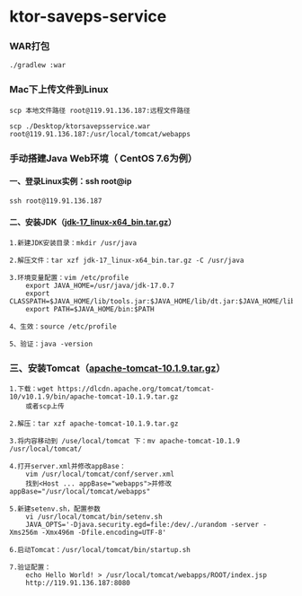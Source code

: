 # ktor-saveps-service

### WAR打包
    ./gradlew :war

### Mac下上传文件到Linux
    scp 本地文件路径 root@119.91.136.187:远程文件路径

    scp ./Desktop/ktorsavepsservice.war root@119.91.136.187:/usr/local/tomcat/webapps

### 手动搭建Java Web环境（ CentOS 7.6为例）
#### 一、登录Linux实例：ssh root@ip
    ssh root@119.91.136.187
#### 二、安装JDK（[jdk-17_linux-x64_bin.tar.gz](software%2Fjdk-17_linux-x64_bin.tar.gz)）
    1.新建JDK安装目录：mkdir /usr/java

    2.解压文件：tar xzf jdk-17_linux-x64_bin.tar.gz -C /usr/java

    3.环境变量配置：vim /etc/profile
        export JAVA_HOME=/usr/java/jdk-17.0.7
        export CLASSPATH=$JAVA_HOME/lib/tools.jar:$JAVA_HOME/lib/dt.jar:$JAVA_HOME/lib
        export PATH=$JAVA_HOME/bin:$PATH
    
    4、生效：source /etc/profile

    5、验证：java -version

### 三、安装Tomcat（[apache-tomcat-10.1.9.tar.gz](software%2Fapache-tomcat-10.1.9.tar.gz)）
    
    1.下载：wget https://dlcdn.apache.org/tomcat/tomcat-10/v10.1.9/bin/apache-tomcat-10.1.9.tar.gz
        或者scp上传

    2.解压：tar xzf apache-tomcat-10.1.9.tar.gz

    3.将内容移动到 /use/local/tomcat 下：mv apache-tomcat-10.1.9 /usr/local/tomcat/

    4.打开server.xml并修改appBase：
        vim /usr/local/tomcat/conf/server.xml
        找到<Host ... appBase="webapps">并修改 appBase="/usr/local/tomcat/webapps"

    5.新建setenv.sh，配置参数
        vi /usr/local/tomcat/bin/setenv.sh
        JAVA_OPTS='-Djava.security.egd=file:/dev/./urandom -server -Xms256m -Xmx496m -Dfile.encoding=UTF-8' 

    6.启动Tomcat：/usr/local/tomcat/bin/startup.sh

    7.验证配置：
        echo Hello World! > /usr/local/tomcat/webapps/ROOT/index.jsp
        http://119.91.136.187:8080

        
        
